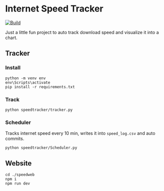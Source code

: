# Internet Speed Tracker

[![Build](https://github.com/danielxbauer/internet-speed-tracker/actions/workflows/ci.yml/badge.svg)](https://github.com/danielxbauer/internet-speed-tracker/actions/workflows/ci.yml)

Just a little fun project to auto track download speed and visualize it into a chart.

## Tracker

### Install

```
python -m venv env
env\Scripts\activate
pip install -r requirements.txt
```

### Track

```
python speedtracker/tracker.py
```

### Scheduler

Tracks internet speed every 10 min, writes it into `speed_log.csv` and auto commits.

```
python speedtracker/Scheduler.py
```

## Website

```
cd ./speedweb
npm i
npm run dev
```
